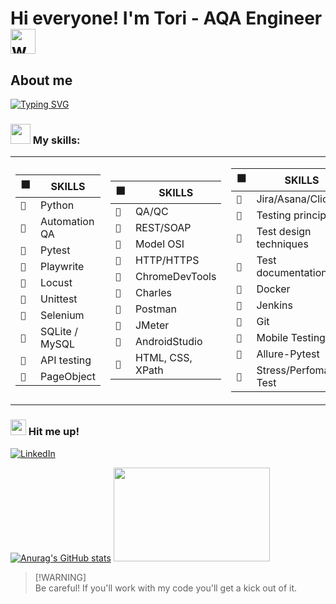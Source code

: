 # Hi everyone! I'm Tori - AQA Engineer <img src="https://em-content.zobj.net/source/telegram/386/woman-technologist_1f469-200d-1f4bb.webp" alt="woman-technologist" width="40" height="40" />

## About me
[![Typing SVG](https://readme-typing-svg.demolab.com?font=Fira+Code&pause=1000&color=B18AF7&vCenter=true&random=false&width=600&lines=I+currently+work+at+OX+Company;I+love+earning+by+my+own+brains;I'm+from+Ukraine%2C+Kharkiv;Now+reside+in+Lviv;I+use+Python+for+my+projects)](https://git.io/typing-svg)

### <img src="https://media0.giphy.com/media/v1.Y2lkPTc5MGI3NjExdmM2Z2hneWt0eTZ2ZXZxZDE2Z3N2dWxodmhwaTkwazFocm9yMXdyYyZlcD12MV9pbnRlcm5hbF9naWZfYnlfaWQmY3Q9cw/iIGT8Y1rOYhBpdHh1C/giphy.webp" width="32px" height="32" /> My skills:

<table>
<tr><td>

| ⬛️ | SKILLS |
| --- | --- |
| `🦾` | Python |
| `🦾` | Automation QA |
| `🦾` | Pytest |
| `🦾` | Playwrite |
| `🦾` | Locust |
| `🦾` | Unittest |
| `🦾` | Selenium |
| `🦾` | SQLite / MySQL |
| `🦾` | API testing |
| `🦾` | PageObject |

</td><td>

| ⬛️ | SKILLS |
| --- | --- |
| `🦾` | QA/QC |
| `🦾` | REST/SOAP |
| `🦾` | Model OSI |
| `🦾` | HTTP/HTTPS |
| `🦾` | ChromeDevTools |
| `🦾` | Charles |
| `🦾` | Postman |
| `🦾` | JMeter |
| `🦾` | AndroidStudio |
| `🦾` | HTML, CSS, XPath |

</td><td>

| ⬛️ | SKILLS |
| --- | --- |
| `🦾` | Jira/Asana/ClickUp |
| `🦾` | Testing principles |
| `🦾` | Test design techniques |
| `🦾` | Test documentation |
| `🦾` | Docker |
| `🦾` | Jenkins |
| `🦾` | Git |
| `🦾` | Mobile Testing |
| `🦾` | Allure-Pytest |
| `🦾` | Stress/Perfomance Test |

</td></tr>
</table>

### <img src="https://em-content.zobj.net/source/telegram/386/mobile-phone-with-arrow_1f4f2.webp" alt="mobile-phone" width="25" height="25" /> Hit me up!
[![LinkedIn](https://img.shields.io/badge/linkedin-%230077B5.svg?style=flat&logo=linkedin&logoColor=white)](https://www.linkedin.com/in/smirnova42/)


[![Anurag's GitHub stats](https://github-readme-stats.vercel.app/api?username=SMYRNOVA42&hide=stars,contribs&show_icons=true&theme=dracula)](https://github.com/SMYRNOVA42/github-README.md) <img src="https://media0.giphy.com/media/v1.Y2lkPTc5MGI3NjExY2o2NHZqazNnY2I1OGhseml0ZG94ZzJpN3A5N2tvcnZqZnlla2U2cSZlcD12MV9pbnRlcm5hbF9naWZfYnlfaWQmY3Q9cw/WUlplcMpOCEmTGBtBW/giphy.webp" width="250" height="150" />

> [!WARNING]\
> Be careful! If you'll work with my code you'll get a kick out of it.
